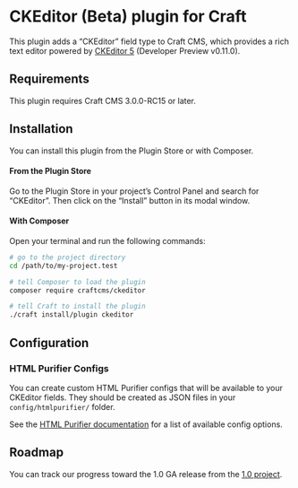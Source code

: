 # CKEditor (Beta) plugin for Craft

This plugin adds a “CKEditor” field type to Craft CMS, which provides a rich text editor powered by [CKEditor 5] (Developer Preview v0.11.0).

## Requirements

This plugin requires Craft CMS 3.0.0-RC15 or later.

## Installation

You can install this plugin from the Plugin Store or with Composer.

#### From the Plugin Store

Go to the Plugin Store in your project’s Control Panel and search for “CKEditor”. Then click on the “Install” button in its modal window.

#### With Composer

Open your terminal and run the following commands:

```bash
# go to the project directory
cd /path/to/my-project.test

# tell Composer to load the plugin
composer require craftcms/ckeditor

# tell Craft to install the plugin
./craft install/plugin ckeditor
```

## Configuration

### HTML Purifier Configs

You can create custom HTML Purifier configs that will be available to your CKEditor fields. They should be created as JSON files in your `config/htmlpurifier/` folder.

See the [HTML Purifier documentation] for a list of available config options. 

## Roadmap

You can track our progress toward the 1.0 GA release from the [1.0 project](https://github.com/craftcms/ckeditor/projects/1).

[CKEditor 5]: https://ckeditor5.github.io/
[HTML Purifier documentation]: http://htmlpurifier.org/live/configdoc/plain.html
